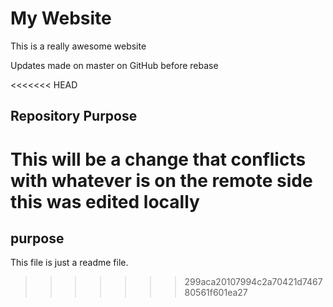 # My Website

This is a really awesome website  

Updates made on master on GitHub before rebase

<<<<<<< HEAD
## Repository Purpose

This will be a change that conflicts 
with whatever is on the remote side
this was edited locally
=======
## purpose

This file is just a readme file.
>>>>>>> 299aca20107994c2a70421d746780561f601ea27
